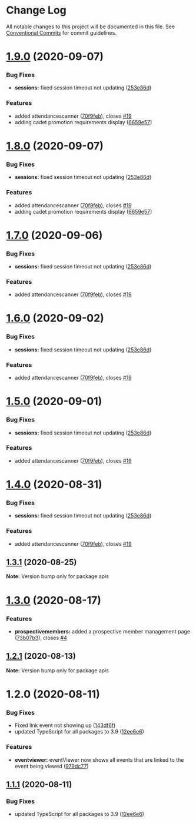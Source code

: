 # Change Log

All notable changes to this project will be documented in this file.
See [Conventional Commits](https://conventionalcommits.org) for commit guidelines.

# [1.9.0](http://github.com//cap-md089/capunit-com-v6/compare/apis@1.3.0...apis@1.9.0) (2020-09-07)


### Bug Fixes

* **sessions:** fixed session timeout not updating ([253e86d](http://github.com//cap-md089/capunit-com-v6/commit/253e86d07422be45b9fb03a286ed067cece28eac))


### Features

* added attendancescanner ([70f9feb](http://github.com//cap-md089/capunit-com-v6/commit/70f9feba454f823fb9d33a43e404eafa18fe64ab)), closes [#19](http://github.com//cap-md089/capunit-com-v6/issues/19)
* adding cadet promotion requirements display ([6659e57](http://github.com//cap-md089/capunit-com-v6/commit/6659e571bcf938370ffb0954c053d24f907d24f4))





# [1.8.0](http://github.com//cap-md089/capunit-com-v6/compare/apis@1.3.0...apis@1.8.0) (2020-09-07)


### Bug Fixes

* **sessions:** fixed session timeout not updating ([253e86d](http://github.com//cap-md089/capunit-com-v6/commit/253e86d07422be45b9fb03a286ed067cece28eac))


### Features

* added attendancescanner ([70f9feb](http://github.com//cap-md089/capunit-com-v6/commit/70f9feba454f823fb9d33a43e404eafa18fe64ab)), closes [#19](http://github.com//cap-md089/capunit-com-v6/issues/19)
* adding cadet promotion requirements display ([6659e57](http://github.com//cap-md089/capunit-com-v6/commit/6659e571bcf938370ffb0954c053d24f907d24f4))





# [1.7.0](http://github.com//cap-md089/capunit-com-v6/compare/apis@1.3.0...apis@1.7.0) (2020-09-06)


### Bug Fixes

* **sessions:** fixed session timeout not updating ([253e86d](http://github.com//cap-md089/capunit-com-v6/commit/253e86d07422be45b9fb03a286ed067cece28eac))


### Features

* added attendancescanner ([70f9feb](http://github.com//cap-md089/capunit-com-v6/commit/70f9feba454f823fb9d33a43e404eafa18fe64ab)), closes [#19](http://github.com//cap-md089/capunit-com-v6/issues/19)





# [1.6.0](http://github.com//cap-md089/capunit-com-v6/compare/apis@1.3.0...apis@1.6.0) (2020-09-02)


### Bug Fixes

* **sessions:** fixed session timeout not updating ([253e86d](http://github.com//cap-md089/capunit-com-v6/commit/253e86d07422be45b9fb03a286ed067cece28eac))


### Features

* added attendancescanner ([70f9feb](http://github.com//cap-md089/capunit-com-v6/commit/70f9feba454f823fb9d33a43e404eafa18fe64ab)), closes [#19](http://github.com//cap-md089/capunit-com-v6/issues/19)





# [1.5.0](http://github.com//cap-md089/capunit-com-v6/compare/apis@1.3.0...apis@1.5.0) (2020-09-01)


### Bug Fixes

* **sessions:** fixed session timeout not updating ([253e86d](http://github.com//cap-md089/capunit-com-v6/commit/253e86d07422be45b9fb03a286ed067cece28eac))


### Features

* added attendancescanner ([70f9feb](http://github.com//cap-md089/capunit-com-v6/commit/70f9feba454f823fb9d33a43e404eafa18fe64ab)), closes [#19](http://github.com//cap-md089/capunit-com-v6/issues/19)





# [1.4.0](http://github.com//cap-md089/capunit-com-v6/compare/apis@1.3.0...apis@1.4.0) (2020-08-31)


### Bug Fixes

* **sessions:** fixed session timeout not updating ([253e86d](http://github.com//cap-md089/capunit-com-v6/commit/253e86d07422be45b9fb03a286ed067cece28eac))


### Features

* added attendancescanner ([70f9feb](http://github.com//cap-md089/capunit-com-v6/commit/70f9feba454f823fb9d33a43e404eafa18fe64ab)), closes [#19](http://github.com//cap-md089/capunit-com-v6/issues/19)





## [1.3.1](http://github.com//cap-md089/capunit-com-v6/compare/apis@1.3.0...apis@1.3.1) (2020-08-25)

**Note:** Version bump only for package apis





# [1.3.0](http://github.com//cap-md089/capunit-com-v6/compare/apis@1.2.0...apis@1.3.0) (2020-08-17)


### Features

* **prospectivemembers:** added a prospective member management page ([73b07b3](http://github.com//cap-md089/capunit-com-v6/commit/73b07b3b9077ba52e82849a97463225c4a68154d)), closes [#4](http://github.com//cap-md089/capunit-com-v6/issues/4)





## [1.2.1](http://github.com//cap-md089/capunit-com-v6/compare/apis@1.2.0...apis@1.2.1) (2020-08-13)

**Note:** Version bump only for package apis





# 1.2.0 (2020-08-11)


### Bug Fixes

* Fixed link event not showing up ([143df6f](http://github.com//cap-md089/capunit-com-v6/commit/143df6f6daaf7975fff3e58c68c888a226d8b31a))
* updated TypeScript for all packages to 3.9 ([12ee6e6](http://github.com//cap-md089/capunit-com-v6/commit/12ee6e67d9669d73d849791cf22637357dd4ae30))


### Features

* **eventviewer:** eventViewer now shows all events that are linked to the event being viewed ([979dc77](http://github.com//cap-md089/capunit-com-v6/commit/979dc771ed2b4ce4c652536ea589c0c1de64d3ac))





## [1.1.1](http://github.com//cap-md089/capunit-com-v6/compare/apis@1.1.0...apis@1.1.1) (2020-08-11)


### Bug Fixes

* updated TypeScript for all packages to 3.9 ([12ee6e6](http://github.com//cap-md089/capunit-com-v6/commit/12ee6e67d9669d73d849791cf22637357dd4ae30))

